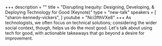 +++
description = ""
title = "Disrupting Inequity: Designing, Developing, & Deploying Technology for Good (Keynote)"
type = "new-talk"
speakers = [
        "sharon-kennedy-vickers",
]
youtube = "Nci3fthVXe8"
+++
As technologists, we often focus on technical solutions; considering the wider social context, though, helps us do the most good. Let's talk about using tech for good, with actionable takeaways that go beyond a desire for improvement.